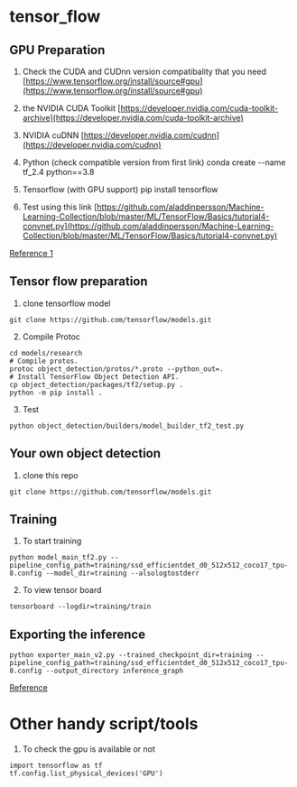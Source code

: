 # tensor_flow
## GPU Preparation
1. Check the CUDA and CUDnn version compatibality that you need
[https://www.tensorflow.org/install/source#gpu](https://www.tensorflow.org/install/source#gpu)

2. the NVIDIA CUDA Toolkit
[https://developer.nvidia.com/cuda-toolkit-archive](https://developer.nvidia.com/cuda-toolkit-archive)

3. NVIDIA cuDNN
[https://developer.nvidia.com/cudnn](https://developer.nvidia.com/cudnn)

4. Python (check compatible version from first link)
conda create --name tf_2.4 python==3.8

5. Tensorflow (with GPU support)
pip install tensorflow

6. Test using this link
[https://github.com/aladdinpersson/Machine-Learning-Collection/blob/master/ML/TensorFlow/Basics/tutorial4-convnet.py](https://github.com/aladdinpersson/Machine-Learning-Collection/blob/master/ML/TensorFlow/Basics/tutorial4-convnet.py)



[Reference 1](https://www.youtube.com/watch?v=hHWkvEcDBO0)

## Tensor flow preparation

1. clone tensorflow model
```
git clone https://github.com/tensorflow/models.git
```
2. Compile Protoc
````
cd models/research
# Compile protos.
protoc object_detection/protos/*.proto --python_out=.
# Install TensorFlow Object Detection API.
cp object_detection/packages/tf2/setup.py .
python -m pip install .
````
3. Test 
````
python object_detection/builders/model_builder_tf2_test.py
````

## Your own object detection
1. clone this repo
````
git clone https://github.com/tensorflow/models.git
````

## Training
1. To start training
````
python model_main_tf2.py --pipeline_config_path=training/ssd_efficientdet_d0_512x512_coco17_tpu-8.config --model_dir=training --alsologtostderr
````
2. To view tensor board
````
tensorboard --logdir=training/train
````

## Exporting the inference
````
python exporter_main_v2.py --trained_checkpoint_dir=training --pipeline_config_path=training/ssd_efficientdet_d0_512x512_coco17_tpu-8.config --output_directory inference_graph
````

[Reference](https://gilberttanner.com/blog/tensorflow-object-detection-with-tensorflow-2-creating-a-custom-model)

# Other handy script/tools
1. To check the gpu is available or not
````
import tensorflow as tf
tf.config.list_physical_devices('GPU')
````
